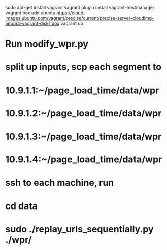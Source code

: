 sudo apt-get install vagrant
vagrant plugin install vagrant-hostmanager
vagrant box add ubuntu https://cloud-images.ubuntu.com/vagrant/precise/current/precise-server-cloudimg-amd64-vagrant-disk1.box
vagrant up

# Run modify_wpr.py

# split up inputs, scp each segment to
# 10.9.1.1:~/page_load_time/data/wpr
# 10.9.1.2:~/page_load_time/data/wpr
# 10.9.1.3:~/page_load_time/data/wpr
# 10.9.1.4:~/page_load_time/data/wpr

# ssh to each machine, run
# cd data
# sudo ./replay_urls_sequentially.py ./wpr/
